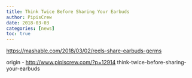 ```yaml
---
title: Think Twice Before Sharing Your Earbuds
author: PipisCrew
date: 2018-03-03
categories: [news]
toc: true
---
```


https://mashable.com/2018/03/02/reels-share-earbuds-germs

origin - http://www.pipiscrew.com/?p=12914 think-twice-before-sharing-your-earbuds